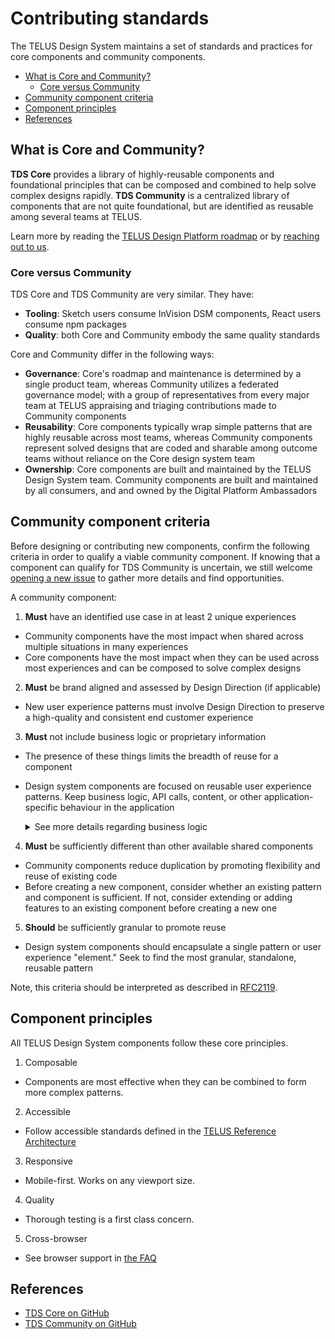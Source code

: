# Contributing standards

The TELUS Design System maintains a set of standards and practices for core components and community components.

- [What is Core and Community?](#what-is-core-and-community)
  - [Core versus Community](#core-versus-community)
- [Community component criteria](#community-component-criteria)
- [Component principles](#component-principles)
- [References](#references)

## What is Core and Community?

**TDS Core** provides a library of highly-reusable components and foundational principles that can be composed and combined to help solve
complex designs rapidly. **TDS Community** is a centralized library of components that are not quite foundational, but are
identified as reusable among several teams at TELUS.

Learn more by reading the [TELUS Design Platform roadmap](../roadmap.md) or by [reaching out to us](../contact.md).

### Core versus Community

TDS Core and TDS Community are very similar. They have:

- **Tooling**: Sketch users consume InVision DSM components, React users consume npm packages
- **Quality**: both Core and Community embody the same quality standards

Core and Community differ in the following ways:

- **Governance**: Core's roadmap and maintenance is determined by a single product team, whereas Community utilizes a federated governance model;
  with a group of representatives from every major team at TELUS appraising and triaging contributions made to Community components
- **Reusability**: Core components typically wrap simple patterns that are highly reusable across most teams, whereas Community components
  represent solved designs that are coded and sharable among outcome teams without reliance on the Core design system team
- **Ownership**: Core components are built and maintained by the TELUS Design System team. Community components are built and maintained by all consumers, and and owned by the Digital Platform Ambassadors
  <!-- TODO: add link to digital platform ambassadors -->

## Community component criteria

Before designing or contributing new components, confirm the following criteria in order to qualify
a viable community component. If knowing that a component can qualify for TDS Community is uncertain, we still welcome
[opening a new issue][tds-community-new-issue] to gather more details and find opportunities.

A community component:

<!-- prettier-ignore-start -->

1. **Must** have an identified use case in at least 2 unique experiences
  - Community components have the most impact when shared across multiple situations in many experiences
  - Core components have the most impact when they can be used across most experiences and can be composed to solve complex designs
2. **Must** be brand aligned and assessed by Design Direction (if applicable)
  - New user experience patterns must involve Design Direction to preserve a high-quality and consistent end customer experience
3. **Must** not include business logic or proprietary information  
  - The presence of these things limits the breadth of reuse for a component
  - Design system components are focused on reusable user experience patterns. Keep business logic, API calls, content, or other application-specific behaviour in the application
    <details>
      <summary>See more details regarding business logic</summary>
      Examples of business logic:
      <ul>
        <li>Controlling, fetching, and displaying proprietary TELUS data</li>
        <li>Controlling, fetching, and displaying information from an external API (such as YouTube or Google Maps) in a manner that could limit the component scope, or reusability of the API. Even if the external API has evaluated use cases, use discretion as it could increase the maintenance scope of the component</li>
        <li>Interacting with other components on a page that are not self-contained</li>
      </ul>

      Examples of not business logic:
      <ul>
        <li>Rendering different views based on designs</li>
        <li>Controlling global aspects of the DOM (window, document). Not recommended, but acceptable</li>
        <li>Having internal component state (i.e. React class components)</li>
      </ul>
    </details>
4. **Must** be sufficiently different than other available shared components
  - Community components reduce duplication by promoting flexibility and reuse of existing code
  - Before creating a new component, consider whether an existing pattern and component is sufficient. If not, consider extending or adding features to an existing component before creating a new one
5. **Should** be sufficiently granular to promote reuse
  - Design system components should encapsulate a single pattern or user experience "element." Seek to find the most granular, standalone, reusable pattern

Note, this criteria should be interpreted as described in [RFC2119](https://tools.ietf.org/html/rfc2119).

## Component principles

All TELUS Design System components follow these core principles.

1. Composable
  - Components are most effective when they can be combined to form more complex patterns.
2. Accessible
  - Follow accessible standards defined in the [TELUS Reference Architecture](https://github.com/telus/reference-architecture/blob/61520d0e05da6fe8d78247fef3ecc6d266b7b186/development/accessibility.md)
3. Responsive
  - Mobile-first. Works on any viewport size.
4. Quality
  - Thorough testing is a first class concern.
5. Cross-browser
  - See browser support in [the FAQ](faq.md#what-browsers-does-tds-support)

<!-- prettier-ignore-end -->

## References

- [TDS Core on GitHub](https://github.com/telus/tds-core)
- [TDS Community on GitHub](https://github.com/telus/tds-community)

[tds-community-new-issue]: https://github.com/telus/tds-community/issues/new/choose
